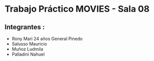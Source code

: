 # Trabajo Práctico MOVIES - Sala 08
## Integrantes :
- Rony Mari 24 años General Pinedo 
- Salusso Mauricio
- Muñoz Ludmila
- Palladini Nahuel